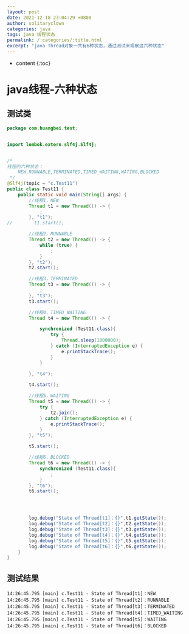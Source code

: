 ```yaml
---
layout: post
date: 2021-12-18 23:04:29 +0800
author: solitaryclown
categories: java
tags: java 线程状态
permalink: /:categories/:title.html
excerpt: "java Thread对象一共有6种状态，通过测试来观察这六种状态"
---
```

* content
{:toc}

# java线程-六种状态
## 测试类
```java
package com.huangbei.test;


import lombok.extern.slf4j.Slf4j;


/*
线程的六种状态：
    NEW,RUNNABLE,TERMINATED,TIMED_WAITING,WATING,BLOCKED
 */
@Slf4j(topic = "c.Test11")
public class Test11 {
    public static void main(String[] args) {
        //线程1，NEW
        Thread t1 = new Thread(() -> {
            ;
        }, "t1");
//        t1.start();

        //线程2，RUNNABLE
        Thread t2 = new Thread(() -> {
            while (true) {
                ;
            }
        }, "t2");
        t2.start();

        //线程3，TERMINATED
        Thread t3 = new Thread(() -> {
            ;
        }, "t3");
        t3.start();

        //线程4，TIMED_WAITING
        Thread t4 = new Thread(() -> {

            synchronized (Test11.class){
                try {
                    Thread.sleep(1000000);
                } catch (InterruptedException e) {
                    e.printStackTrace();
                }
            }

        }, "t4");

        t4.start();

        //线程5，WAITING
        Thread t5 = new Thread(() -> {
            try {
                t2.join();
            } catch (InterruptedException e) {
                e.printStackTrace();
            }
        }, "t5");

        t5.start();

        //线程6，BLOCKED
        Thread t6 = new Thread(() -> {
            synchronized (Test11.class){
                ;
            }
        }, "t6");
        t6.start();




        log.debug("State of Thread[t1]：{}",t1.getState());
        log.debug("State of Thread[t2]：{}",t2.getState());
        log.debug("State of Thread[t3]：{}",t3.getState());
        log.debug("State of Thread[t4]：{}",t4.getState());
        log.debug("State of Thread[t5]：{}",t5.getState());
        log.debug("State of Thread[t6]：{}",t6.getState());
    }
}

```
## 测试结果

	14:26:45.795 [main] c.Test11 - State of Thread[t1]：NEW
	14:26:45.795 [main] c.Test11 - State of Thread[t2]：RUNNABLE
	14:26:45.795 [main] c.Test11 - State of Thread[t3]：TERMINATED
	14:26:45.795 [main] c.Test11 - State of Thread[t4]：TIMED_WAITING
	14:26:45.795 [main] c.Test11 - State of Thread[t5]：WAITING
	14:26:45.795 [main] c.Test11 - State of Thread[t6]：BLOCKED